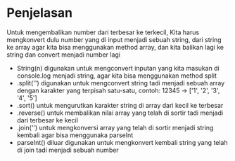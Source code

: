 # Penjelasan
  Untuk mengembalikan number dari terbesar ke terkecil, Kita harus mengkonvert dulu number yang di input menjadi sebuah string, dari string ke array agar kita bisa menggunakan method array, dan kita balikan lagi ke string dan convert menjadi number lagi

  - String(n) digunakan untuk mengconvert inputan yang kita masukan di console.log menjadi string, agar kita bisa menggunakan method split
  - .split('') digunakan untuk mengconvert string tadi menjadi sebuah array dengan karakter yang terpisah satu-satu, contoh: 12345 -> ['1', '2', '3', '4', '5']
  - .sort() untuk mengurutkan karakter string di array dari kecil ke terbesar
  - .reverse() untuk membalikan nilai array yang telah di sortir tadi menjadi dari terbesar ke kecil
  - .join('') untuk mengkonversi array yang telah di sortir menjadi string kembali agar bisa menggunaka parseInt
  - parseInt() diluar digunakan untuk mengkonvert kembali string yang telah di join tadi menjadi sebuah number